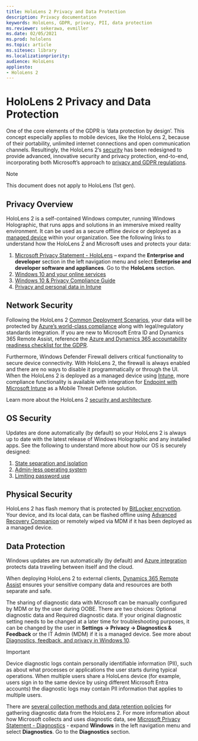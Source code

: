 ```yaml
---
title: HoloLens 2 Privacy and Data Protection
description: Privacy documentation
keywords: HoloLens, GDPR, privacy, PII, data protection
ms.reviewer: sekerawa, evmiller
ms.date: 02/05/2021
ms.prod: hololens
ms.topic: article
ms.sitesec: library
ms.localizationpriority:
audience: HoloLens
appliesto:
- HoloLens 2
---
```


# HoloLens 2 Privacy and Data Protection

One of the core elements of the GDPR is ‘data protection by design’. This concept especially applies to mobile devices, like the HoloLens 2, because of their portability, unlimited internet connections and open communication channels. Resultingly, the HoloLens 2’s [security](/hololens/security-architecture) has been redesigned to provide advanced, innovative security and privacy protection, end-to-end, incorporating both Microsoft’s approach to [privacy and GDPR regulations](https://privacy.microsoft.com/).

 >[!NOTE]
> This document does not apply to HoloLens (1st gen).

## Privacy Overview

HoloLens 2 is a self-contained Windows computer, running Windows Holographic, that runs apps and solutions in an immersive mixed reality environment. It can be used as a secure offline device or deployed as a [managed device](/mem/intune/fundamentals/windows-holographic-for-business) within your organization. See the following links to understand how the HoloLens 2 and Microsoft uses and protects your data:

1. [Microsoft Privacy Statement - HoloLens](https://privacy.microsoft.com/privacystatement) – expand the **Enterprise and developer** section in the left navigation menu and select **Enterprise and developer software and appliances**. Go to the **HoloLens** section.
2. [Windows 10 and your online services](https://privacy.microsoft.com/windows10privacy)
3. [Windows 10 & Privacy Compliance Guide](/windows/privacy/windows-10-and-privacy-compliance)
4. [Privacy and personal data in Intune](/mem/intune/protect/privacy-personal-data)

## Network Security
Following the HoloLens 2 [Common Deployment Scenarios](/hololens/common-scenarios), your data will be protected by [Azure’s world-class compliance](/azure/compliance/) along with legal/regulatory standards integration. If you are new to Microsoft Entra ID and Dynamics 365 Remote Assist, reference the [Azure and Dynamics 365 accountability readiness checklist for the GDPR](/compliance/regulatory/gdpr-arc-azure-dynamics-windows).

Furthermore, Windows Defender Firewall delivers critical functionality to secure device connectivity. With HoloLens 2, the firewall is always enabled and there are no ways to disable it programmatically or through the UI. When the HoloLens 2 is deployed as a managed device using [Intune](/mem/intune/protect/device-compliance-get-started), more compliance functionality is available with integration for [Endpoint with Microsoft Intune](/mem/intune/protect/advanced-threat-protection) as a Mobile Threat Defense solution.

Learn more about the HoloLens 2 [security and architecture](/hololens/security-architecture).

## OS Security
Updates are done automatically (by default) so your HoloLens 2 is always up to date with the latest release of Windows Holographic and any installed apps. See the following to understand more about how our OS is securely designed:

1. [State separation and isolation](/hololens/security-state-separation-isolation)
1. [Admin-less operating system](/hololens/security-adminless-os)
1. [Limiting password use](/hololens/security-limiting-password-use)

## Physical Security
HoloLens 2 has flash memory that is protected by [BitLocker encryption](/hololens/security-encryption-data-protection). Your device, and its local data, can be flashed offline using [Advanced Recovery Companion](https://www.microsoft.com/p/advanced-recovery-companion/9p74z35sfrs8#activetab=pivot:overviewtab) or remotely wiped via MDM if it has been deployed as a managed device.

## Data Protection
Windows updates are run automatically (by default) and [Azure integration](/hololens/security-encryption-data-protection#Azure-integration) protects data traveling between itself and the cloud.

When deploying HoloLens 2 to external clients, [Dynamics 365 Remote Assist](/hololens/hololens2-deployment-guide) ensures your sensitive company data and resources are both separate and safe.

The sharing of diagnostic data with Microsoft can be manually configured by MDM or by the user during OOBE. There are two choices: Optional diagnostic data and Required diagnostic data. If your original diagnostic setting needs to be changed at a later time for troubleshooting purposes, it can be changed by the user in **Settings -> Privacy -> Diagnostics & Feedback** or the IT Admin (MDM) if it is a managed device. See more about [Diagnostics, feedback, and privacy in Windows 10](https://support.microsoft.com/windows/diagnostics-feedback-and-privacy-in-windows-10-28808a2b-a31b-dd73-dcd3-4559a5199319).

> [!Important]
> Device diagnostic logs contain personally identifiable information (PII), such as about what processes or applications the user starts during typical operations. When multiple users share a HoloLens device (for example, users sign in to the same device by using different Microsoft Entra accounts) the diagnostic logs may contain PII information that applies to multiple users.

There are [several collection methods and data retention policies](/hololens/hololens-diagnostic-logs) for gathering diagnostic data from the HoloLens 2.  For more information about how Microsoft collects and uses diagnostic data, see [Microsoft Privacy Statement - Diagnostics](https://privacy.microsoft.com/privacystatement) - expand **Windows** in the left navigation menu and select **Diagnostics**. Go to the **Diagnostics** section.
